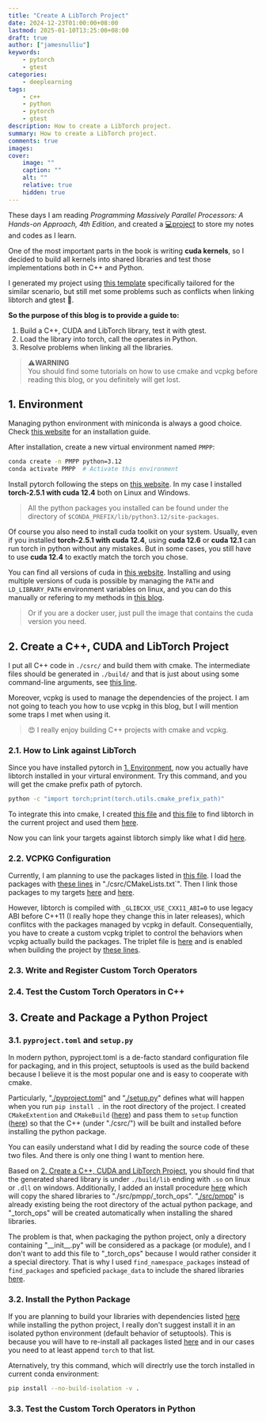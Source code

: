 ```yaml
---
title: "Create A LibTorch Project"
date: 2024-12-23T01:00:00+08:00
lastmod: 2025-01-10T13:25:00+08:00
draft: true
author: ["jamesnulliu"]
keywords: 
    - pytorch
    - gtest
categories:
    - deeplearning
tags:
    - c++
    - python
    - pytorch
    - gtest
description: How to create a LibTorch project.
summary: How to create a LibTorch project.
comments: true
images:
cover:
    image: ""
    caption: ""
    alt: ""
    relative: true
    hidden: true
---
```


These days I am reading *Programming Massively Parallel Processors: A Hands-on Approach, 4th Edition*, and created a [💻project](https://github.com/jamesnulliu/Learning-Programming-Massively-Parallel-Processors) to store my notes and codes as I learn. 

One of the most important parts in the book is writing **cuda kernels**, so I decided to build all kernels into shared libraries and test those implementations both in C++ and Python. 

I generated my project using [this template](https://github.com/jamesnulliu/VSC-Python-Project-Template) specifically tailored for the similar scenario, but still met some problems such as conflicts when linking libtorch and gtest 🤯.

**So the purpose of this blog is to provide a guide to:** 

1. Build a C++, CUDA and LibTorch library, test it with gtest.
2. Load the library into torch, call the operates in Python.
3. Resolve problems when linking all the libraries.

> ⚠️**WARNING**  
> You should find some tutorials on how to use cmake and vcpkg before reading this blog, or you definitely will get lost.

## 1. Environment

Managing python environment with miniconda is always a good choice. Check [this website](https://docs.anaconda.com/miniconda/install/#quick-command-line-install) for an installation guide.

After installation, create a new virtual environment named `PMPP`:

```bash {linenos=true}
conda create -n PMPP python=3.12
conda activate PMPP  # Activate this environment
```

Install pytorch following the steps on [this website](https://pytorch.org/get-started/locally/#start-locally). In my case I installed **torch-2.5.1 with cuda 12.4** both on Linux and Windows.

> All the python packages you installed can be found under the directory of `$CONDA_PREFIX/lib/python3.12/site-packages`.

Of course you also need to install cuda toolkit on your system. Usually, even if you installed **torch-2.5.1 with cuda 12.4**, using **cuda 12.6** or **cuda 12.1** can run torch in python without any mistakes. But in some cases, you still have to use **cuda 12.4** to exactly match the torch you chose.

You can find all versions of cuda in [this website](https://developer.nvidia.com/cuda-toolkit-archive). Installing and using multiple versions of cuda is possible by managing the `PATH` and `LD_LIBRARY_PATH` environment variables on linux, and you can do this manually or refering to my methods in [this blog](/blogs/environment-variable-management).

> Or if you are a docker user, just pull the image that contains the cuda version you need.

## 2. Create a C++, CUDA and LibTorch Project

I put all C++ code in `./csrc/` and build them with cmake. The intermediate files should be generated in `./build/` and that is just about using some command-line arguments, see [this line](https://github.com/jamesnulliu/Learning-Programming-Massively-Parallel-Processors/blob/cf690614d004aa647aefccb8db3eac83255cb99e/scripts/build.sh#L39). 

Moreover, vcpkg is used to manage the dependencies of the project. I am not going to teach you how to use vcpkg in this blog, but I will mention some traps I met when using it.

> 😍️ I really enjoy building C++ projects with cmake and vcpkg.

### 2.1. How to Link against LibTorch

Since you have installed pytorch in [1. Environment](#1-environment), now you actually have libtorch installed in your virtural environment. Try this command, and you will get the cmake prefix path of pytorch.

```bash
python -c "import torch;print(torch.utils.cmake_prefix_path)"
```

To integrate this into cmake, I created [this file](https://github.com/jamesnulliu/Learning-Programming-Massively-Parallel-Processors/blob/cf690614d004aa647aefccb8db3eac83255cb99e/csrc/cmake/utils/run-python.cmake) and [this file](https://github.com/jamesnulliu/Learning-Programming-Massively-Parallel-Processors/blob/cf690614d004aa647aefccb8db3eac83255cb99e/csrc/cmake/libraries/libtorch.cmake) to find libtorch in the current project and used them [here](https://github.com/jamesnulliu/Learning-Programming-Massively-Parallel-Processors/blob/cf690614d004aa647aefccb8db3eac83255cb99e/csrc/CMakeLists.txt#L27).

Now you can link your targets against libtorch simply like what I did [here](https://github.com/jamesnulliu/Learning-Programming-Massively-Parallel-Processors/blob/cf690614d004aa647aefccb8db3eac83255cb99e/csrc/lib/CMakeLists.txt#L19).


### 2.2. VCPKG Configuration

Currently, I am planning to use the packages listed in [this file](https://github.com/jamesnulliu/Learning-Programming-Massively-Parallel-Processors/blob/cf690614d004aa647aefccb8db3eac83255cb99e/csrc/vcpkg.json). I load the packages with [these lines](https://github.com/jamesnulliu/Learning-Programming-Massively-Parallel-Processors/blob/cf690614d004aa647aefccb8db3eac83255cb99e/csrc/CMakeLists.txt#L30-L35) in "./csrc/CMakeLists.txt`". Then I link those packages to my targets [here](https://github.com/jamesnulliu/Learning-Programming-Massively-Parallel-Processors/blob/cf690614d004aa647aefccb8db3eac83255cb99e/csrc/lib/CMakeLists.txt#L20-L21) and [here](https://github.com/jamesnulliu/Learning-Programming-Massively-Parallel-Processors/blob/cf690614d004aa647aefccb8db3eac83255cb99e/csrc/test/CMakeLists.txt#L13-L14).

However, libtorch is compiled with `_GLIBCXX_USE_CXX11_ABI=0` to use legacy ABI before C++11 (I really hope they change this in later releases), which conflitcs with the packages managed by vcpkg in default. Consequentially, you have to create a custom vcpkg triplet to control the behaviors when vcpkg actually build the packages. The triplet file is [here](https://github.com/jamesnulliu/Learning-Programming-Massively-Parallel-Processors/blob/cf690614d004aa647aefccb8db3eac83255cb99e/csrc/cmake/vcpkg-triplets/x64-linux-no-cxx11abi.cmake) and is enabled when building the project by [these lines](https://github.com/jamesnulliu/Learning-Programming-Massively-Parallel-Processors/blob/cf690614d004aa647aefccb8db3eac83255cb99e/scripts/build.sh#L44-L45).

### 2.3. Write and Register Custom Torch Operators

### 2.4. Test the Custom Torch Operators in C++



## 3. Create and Package a Python Project

### 3.1. `pyproject.toml` and `setup.py`

In modern python, pyproject.toml is a de-facto standard configuration file for packaging, and in this project, setuptools is used as the build backend because I believe it is the most popular one and is easy to cooperate with cmake. 

Particularly, "[./pyproject.toml](https://github.com/jamesnulliu/Learning-Programming-Massively-Parallel-Processors/blob/cf690614d004aa647aefccb8db3eac83255cb99e/pyproject.toml)" and "[./setup.py](https://github.com/jamesnulliu/Learning-Programming-Massively-Parallel-Processors/blob/cf690614d004aa647aefccb8db3eac83255cb99e/setup.py)" defines what will happen when you run `pip install .` in the root directory of the project. I created `CMakeExtention` and `CMakeBuild` ([here](https://github.com/jamesnulliu/Learning-Programming-Massively-Parallel-Processors/blob/cf690614d004aa647aefccb8db3eac83255cb99e/setup.py#L23-L66)) and pass them to `setup` function ([here](https://github.com/jamesnulliu/Learning-Programming-Massively-Parallel-Processors/blob/cf690614d004aa647aefccb8db3eac83255cb99e/setup.py#L91-L99)) so that the C++ (under "./csrc/") will be built and installed before installing the python package.

You can easily understand what I did by reading the source code of these two files. And there is only one thing I want to mention here.

Based on [2. Create a C++, CUDA and LibTorch Project](#2-create-a-c-cuda-and-libtorch-project), you should find that the generated shared library is under `./build/lib` ending with `.so` on linux or `.dll` on windows. Additionally, I added an install procedure [here](https://github.com/jamesnulliu/Learning-Programming-Massively-Parallel-Processors/blob/cf690614d004aa647aefccb8db3eac83255cb99e/setup.py#L60-L66) which will copy the shared libraries to "./src/pmpp/_torch_ops". "[./src/pmpp](https://github.com/jamesnulliu/Learning-Programming-Massively-Parallel-Processors/tree/cf690614d004aa647aefccb8db3eac83255cb99e/src/pmpp)" is already existing being the root directory of the actual python package, and "_torch_ops" will be created automatically when installing the shared libraries.

The problem is that, when packaging the python project, only a directory containing "\_\_init\_\_.py" will be considered as a package (or module), and I don't want to add this file to "_torch_ops" because I would rather consider it a special directory. That is why I used `find_namespace_packages` instead of `find_packages` and speficied `package_data` to include the shared libraries [here](https://github.com/jamesnulliu/Learning-Programming-Massively-Parallel-Processors/blob/cf690614d004aa647aefccb8db3eac83255cb99e/setup.py#L100-L102).

### 3.2. Install the Python Package

If you are planning to build your libraries with dependencies listed [here](https://github.com/jamesnulliu/Learning-Programming-Massively-Parallel-Processors/blob/cf690614d004aa647aefccb8db3eac83255cb99e/pyproject.toml#L26-L31) while installing the python project, I really don't suggest install it in an isolated python environment (default behavior of setuptools). This is because you will have to re-install all packages listed [here](https://github.com/jamesnulliu/Learning-Programming-Massively-Parallel-Processors/blob/cf690614d004aa647aefccb8db3eac83255cb99e/pyproject.toml#L2) and in our cases you need to at least append `torch` to that list. 

Aternatively, try this command, which will directrly use the torch installed in current conda environment:

```bash
pip install --no-build-isolation -v .
```

### 3.3. Test the Custom Torch Operators in Python